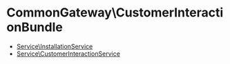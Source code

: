 # CommonGateway\CustomerInteractionBundle

* [Service\InstallationService](Service/InstallationService.md) 
* [Service\CustomerInteractionService](Service/CustomerInteractionService.md) 
